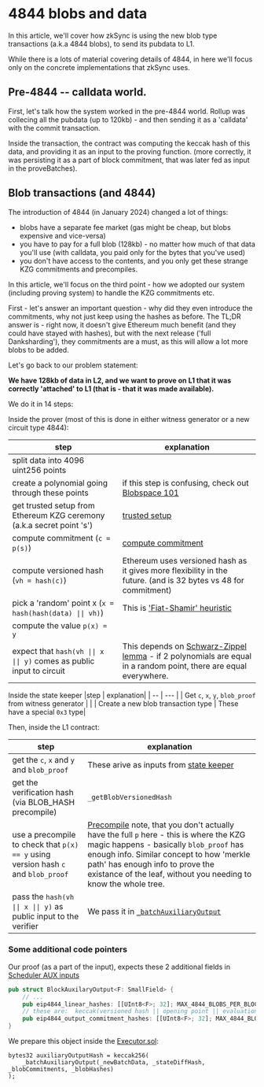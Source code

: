 # 4844 blobs and data

In this article, we'll cover how zkSync is using the new blob type transactions (a.k.a 4844 blobs), to send its pubdata to L1.

While there is a lots of material covering details of 4844, in here we'll focus only on the concrete implementations that zkSync uses.

## Pre-4844 -- calldata world.

First, let's talk how the system worked in the pre-4844 world. Rollup was collecing all the pubdata (up to 120kb) - and then sending it as a 'calldata' with the commit transaction.

Inside the transaction, the contract was computing the keccak hash of this data, and providing it as an input to the proving function.
(more correctly, it was persisting it as a part of block commitment, that was later fed as input in the proveBatches).

## Blob transactions (and 4844)

The introduction of 4844 (in January 2024) changed a lot of things:
* blobs have a separate fee market (gas might be cheap, but blobs expensive and vice-versa)
* you have to pay for a full blob (128kb) - no matter how much of that data you'll use (with calldata, you paid only for the bytes that you've used)
* you don't have access to the contents, and you only get these strange KZG commitments and precompiles.


In this article, we'll focus on the third point - how we adopted our system (including proving system) to handle the KZG commitments etc.

First - let's answer an important question - why did they even introduce the commitments, why not just keep using the hashes as before.
The TL;DR answer is - right now, it doesn't give Ethereum much benefit (and they could have stayed with hashes), but with the next release ('full Danksharding'), they commitments are a must, as this will allow a lot more blobs to be added.

Let's go back to our problem statement:

**We have 128kb of data in L2, and we want to prove on L1 that it was correctly 'attached' to L1 (that is - that it was made available).**


We do it in 14 steps:

Inside the prover (most of this is done in either witness generator or a new circuit type 4844):

|step | explanation| 
| -- | --- |
| split data into 4096 uint256 points | |
| create a polynomial going through these points | if this step is confusing, check out [Blobspace 101][blobspace_101] |
| get trusted setup from Ethereum KZG ceremony (a.k.a secret point 's') |  [trusted setup][trusted_setup] |
| compute commitment (`c = p(s)`) | [compute commitment][compute_commitment] |
| compute versioned hash (`vh = hash(c)`) | Ethereum uses versioned hash as it gives more flexibility in the future. (and is 32 bytes vs 48 for commitment) |
| pick a 'random' point x (`x = hash(hash(data) \|\| vh)`) | This is ['Fiat-Shamir' heuristic][fiat_shamir] | 
| compute the value `p(x) = y` | |
| expect that `hash(vh \|\| x \|\| y)` comes as public input to circuit | This depends on [Schwarz-Zippel lemma][schwarz_zippel] - if 2 polynomials are equal in a random point, there are equal everywhere.


Inside the state keeper
|step | explanation| 
| -- | --- |
| Get `c`, `x`, `y`, `blob_proof` from witness generator | |
| Create a new blob transaction type | These have a special `0x3` type|


Then, inside the L1 contract:

|step | explanation| 
| -- | --- |
| get the `c`, `x` and `y` and `blob_proof` | These arive as inputs from [state keeper][executor_inputs]
| get the verification hash (via BLOB_HASH precompile) | `_getBlobVersionedHash` | 
| use a precompile to check that `p(x) == y` using version hash `c` and `blob_proof` | [Precompile][precompile_4844] note, that you don't actually have the full `p` here - this is where the KZG magic happens - basically `blob_proof` has enough info. Similar concept to how 'merkle path' has enough info to prove the existance of the leaf, without you needing to know the whole tree.  |
|pass the `hash(vh \|\| x \|\| y)` as public input to the verifier | We pass it in [`_batchAuxiliaryOutput`][executor_aux]








### Some additional code pointers

Our proof (as a part of the input), expects these 2 additional fields in [Scheduler AUX inputs][scheduler_aux]
```rust
pub struct BlockAuxilaryOutput<F: SmallField> {
    // ...
    pub eip4844_linear_hashes: [[UInt8<F>; 32]; MAX_4844_BLOBS_PER_BLOCK],
    // these are:  keccak(versioned hash || opening point || evaluation value)
    pub eip4844_output_commitment_hashes: [[UInt8<F>; 32]; MAX_4844_BLOBS_PER_BLOCK],
}

```

We prepare this object inside the [Executor.sol][executor_aux]:
```solidity
bytes32 auxiliaryOutputHash = keccak256(
    _batchAuxiliaryOutput(_newBatchData, _stateDiffHash, _blobCommitments, _blobHashes)
);
```




[executor_aux]: https://github.com/matter-labs/era-contracts/blob/abcbaf390a30c09eb53ae83d84bebab95a8003f7/l1-contracts/contracts/zksync/facets/Executor.sol#L449C14-L449C35



[scheduler_aux]: https://github.com/matter-labs/era-zkevm_circuits/blob/1ad655514b69edcb6ad70205a1f6bd7f89a39e72/src/scheduler/block_header/mod.rs#L58 'scheduler aux'

[blobspace_101]: https://domothy.com/blobspace/

[trusted_setup]: https://github.com/matter-labs/era-zkevm_test_harness/blob/aaa494122bc1ef48d22201d6e12e0a0d066d7647/src/kzg/mod.rs#L84
[compute_commitment]: https://github.com/matter-labs/era-zkevm_test_harness/blob/aaa494122bc1ef48d22201d6e12e0a0d066d7647/src/kzg/mod.rs#L150
[fiat_shamir]:https://en.wikipedia.org/wiki/Fiat%E2%80%93Shamir_heuristic
[schwarz_zippel]: https://en.wikipedia.org/wiki/Schwartz%E2%80%93Zippel_lemma
[executor_inputs]: https://github.com/matter-labs/era-contracts/blob/abcbaf390a30c09eb53ae83d84bebab95a8003f7/l1-contracts/contracts/zksync/facets/Executor.sol#L513
[precompile_4844]: https://github.com/ethereum/EIPs/blob/master/EIPS/eip-4844.md#point-evaluation-precompile
